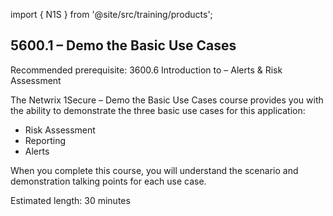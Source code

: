 import { N1S } from '@site/src/training/products';

## 5600.1 <N1S /> – Demo the Basic Use Cases

Recommended prerequisite: 3600.6 Introduction to <N1S /> – Alerts & Risk Assessment

The Netwrix 1Secure – Demo the Basic Use Cases course provides you with the ability to demonstrate the three basic use cases for this application:

* Risk Assessment
* Reporting
* Alerts

When you complete this course, you will understand the scenario and demonstration talking points for each use case.

Estimated length: 30 minutes
